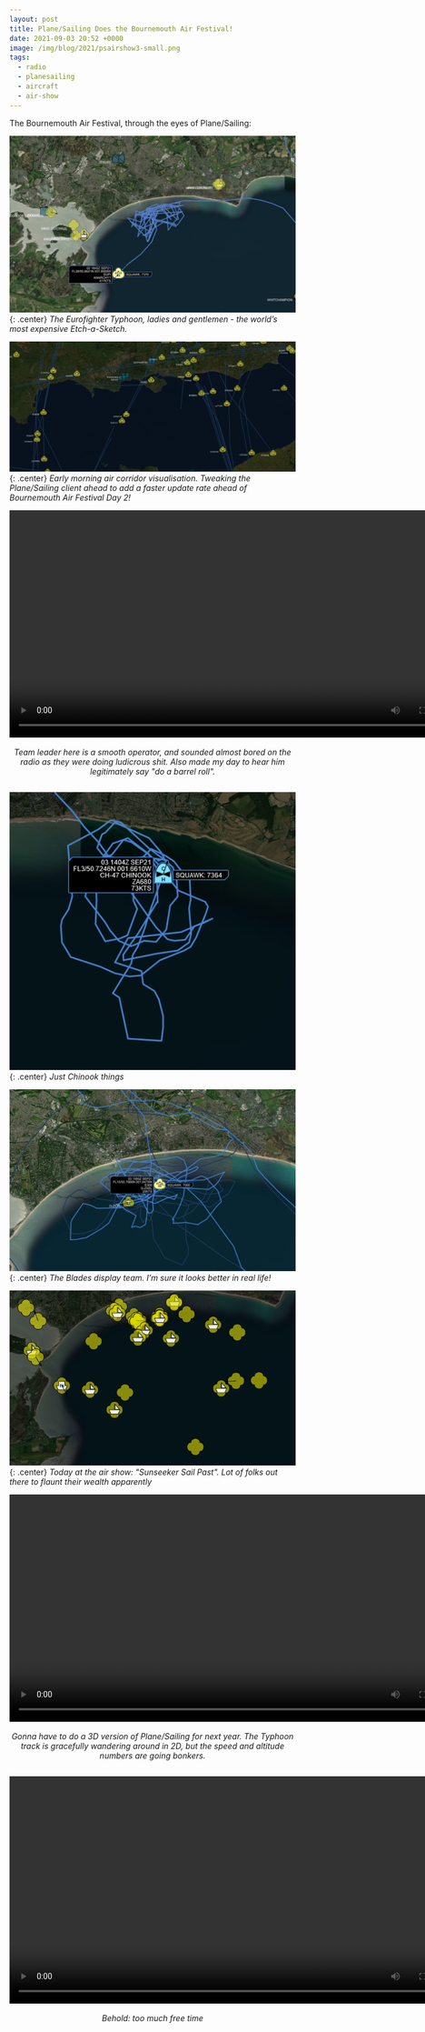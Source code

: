```yaml
---
layout: post
title: Plane/Sailing Does the Bournemouth Air Festival!
date: 2021-09-03 20:52 +0000
image: /img/blog/2021/psairshow3-small.png
tags:
  - radio
  - planesailing
  - aircraft
  - air-show
---
```


The Bournemouth Air Festival, through the eyes of Plane/Sailing:

![](/img/blog/2021/psairshow1.jpg){: .center}
*The Eurofighter Typhoon, ladies and gentlemen - the world’s most expensive Etch-a-Sketch.*

![](/img/blog/2021/psairshow2.jpg){: .center}
*Early morning air corridor visualisation. Tweaking the Plane/Sailing client ahead to add a faster update rate ahead of Bournemouth Air Festival Day 2!*

<center><video width="800" controls><source src="https://video.ianrenton.com/planesailing/airshow1.mp4" type="video/mp4"></video></center>
<p style="text-align:center; padding-bottom: 1em;"><em>Team leader here is a smooth operator, and sounded almost bored on the radio as they were doing ludicrous shit. Also made my day to hear him legitimately say "do a barrel roll".</em></p>

![](/img/blog/2021/psairshow3.png){: .center}
*Just Chinook things*

![](/img/blog/2021/psairshow4.jpg){: .center}
*The Blades display team. I’m sure it looks better in real life!*

![](/img/blog/2021/psairshow5.png){: .center}
*Today at the air show: "Sunseeker Sail Past". Lot of folks out there to flaunt their wealth apparently*

<center><video width="800" controls><source src="https://video.ianrenton.com/planesailing/airshow2.mp4" type="video/mp4"></video></center>
<p style="text-align:center; padding-bottom: 1em;"><em>Gonna have to do a 3D version of Plane/Sailing for next year. The Typhoon track is gracefully wandering around in 2D, but the speed and altitude numbers are going bonkers.</em></p>

<center><video width="800" controls><source src="https://video.ianrenton.com/planesailing/RedArrows-Sax.mp4" type="video/mp4"></video></center>
<p style="text-align:center; padding-bottom: 1em;"><em>Behold: too much free time</em></p>
